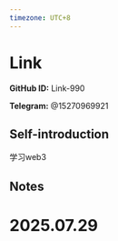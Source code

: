```yaml
---
timezone: UTC+8
---
```


# Link

**GitHub ID:** Link-990

**Telegram:** @15270969921

## Self-introduction

学习web3

## Notes

<!-- Content_START -->

# 2025.07.29


<!-- Content_END -->
